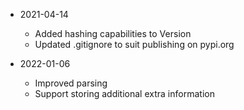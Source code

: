 * 2021-04-14
	* Added hashing capabilities to Version
	* Updated .gitignore to suit publishing on pypi.org

* 2022-01-06
	* Improved parsing
	* Support storing additional extra information
